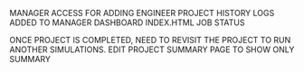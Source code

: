 MANAGER ACCESS FOR ADDING ENGINEER
PROJECT HISTORY LOGS ADDED TO MANAGER DASHBOARD
INDEX.HTML JOB STATUS

ONCE PROJECT IS COMPLETED, NEED TO REVISIT THE PROJECT TO RUN ANOTHER SIMULATIONS.
EDIT PROJECT SUMMARY PAGE TO SHOW ONLY SUMMARY
